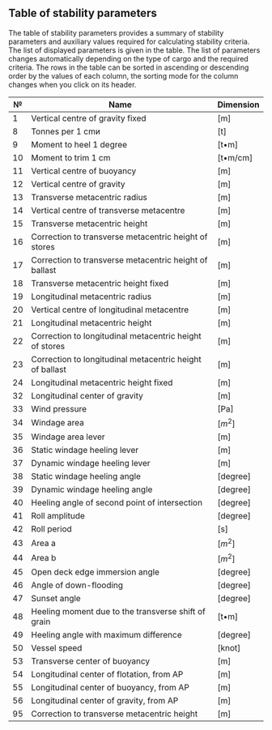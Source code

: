 ## Table of stability parameters
The table of stability parameters provides a summary of stability parameters and auxiliary values required for calculating stability criteria. The list of displayed parameters is given in the table. The list of parameters changes automatically depending on the type of cargo and the required criteria. The rows in the table can be sorted in ascending or descending order by the values of each column, the sorting mode for the column changes when you click on its header.

| №   | Name                                                     | Dimension |
| --- | -------------------------------------------------------- | --------- |
| 1   | Vertical centre of gravity fixed                         | [m]       |
| 8   | Tonnes per 1 cmи                                         | [t]       |
| 9   | Moment to heel 1 degree                                  | [t•m]     |
| 10  | Moment to trim 1 cm                                      | [t•m/cm]  |
| 11  | Vertical centre of buoyancy                              | [m]       |
| 12  | Vertical centre of gravity                               | [m]       |
| 13  | Transverse metacentric radius                            | [m]       |
| 14  | Vertical centre of transverse metacentre                 | [m]       |
| 15  | Transverse metacentric height                            | [m]       |
| 16  | Correction to transverse metacentric height of stores    | [m]       |
| 17  | Correction to transverse metacentric height of ballast   | [m]       |
| 18  | Transverse metacentric height fixed                      | [m]       |
| 19  | Longitudinal metacentric radius                          | [m]       |
| 20  | Vertical centre of longitudinal metacentre               | [m]       |
| 21  | Longitudinal metacentric height                          | [m]       |
| 22  | Correction to longitudinal metacentric height of stores  | [m]       |
| 23  | Correction to longitudinal metacentric height of ballast | [m]       |
| 24  | Longitudinal metacentric height fixed                    | [m]       |
| 32  | Longitudinal center of gravity                           | [m]       |
| 33  | Wind pressure                                            | [Pa]      |
| 34  | Windage area                                             | $[m^2]$   |
| 35  | Windage area lever                                       | [m]       |
| 36  | Static windage heeling lever                             | [m]       |
| 37  | Dynamic windage heeling lever                            | [m]       |
| 38  | Static windage heeling angle                             | [degree]  |
| 39  | Dynamic windage heeling angle                            | [degree]  |
| 40  | Heeling angle of second point of intersection            | [degree]  |
| 41  | Roll amplitude                                           | [degree]  |
| 42  | Roll period                                              | [s]       |
| 43  | Area  a                                                  | $[m^2]$   |
| 44  | Area  b                                                  | $[m^2]$   |
| 45  | Open deck edge immersion angle                           | [degree]  |
| 46  | Angle of down-flooding                                   | [degree]  |
| 47  | Sunset angle                                             | [degree]  |
| 48  | Heeling moment due to the transverse shift of grain      | [t•m]     |
| 49  | Heeling angle with maximum difference                    | [degree]  |
| 50  | Vessel speed                                             | [knot]    |
| 53  | Transverse center of buoyancy                            | [m]       |
| 54  | Longitudinal center of flotation, from AP                | [m]       |
| 55  | Longitudinal center of buoyancy, from AP                 | [m]       |
| 56  | Longitudinal center of gravity, from AP                  | [m]       |
| 95  | Correction to transverse metacentric height              | [m]       |